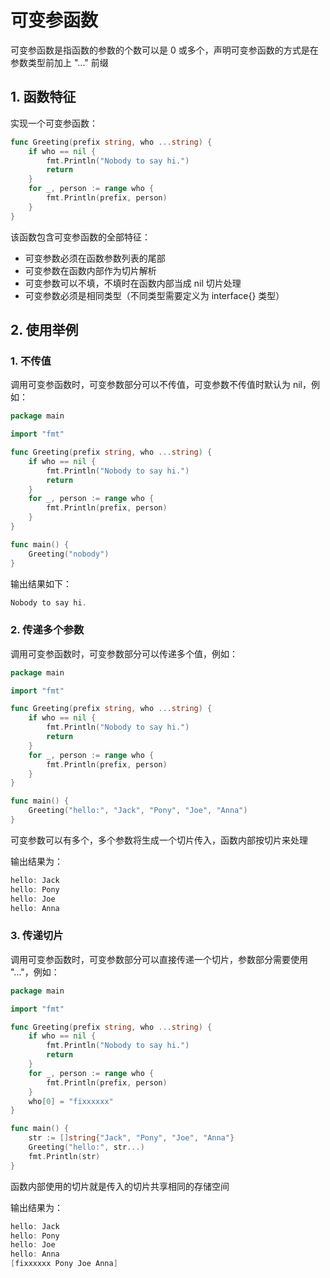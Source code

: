 # 可变参函数

可变参函数是指函数的参数的个数可以是 0 或多个，声明可变参函数的方式是在参数类型前加上 "..." 前缀

## 1. 函数特征

实现一个可变参函数：

```go
func Greeting(prefix string, who ...string) {
	if who == nil {
		fmt.Println("Nobody to say hi.")
		return
	}
	for _, person := range who {
		fmt.Println(prefix, person)
	}
}
```

该函数包含可变参函数的全部特征：

- 可变参数必须在函数参数列表的尾部
- 可变参数在函数内部作为切片解析
- 可变参数可以不填，不填时在函数内部当成 nil 切片处理
- 可变参数必须是相同类型（不同类型需要定义为 interface{} 类型） 

## 2. 使用举例

### 1. 不传值

调用可变参函数时，可变参数部分可以不传值，可变参数不传值时默认为 nil，例如：

```go
package main

import "fmt"

func Greeting(prefix string, who ...string) {
	if who == nil {
		fmt.Println("Nobody to say hi.")
		return
	}
	for _, person := range who {
		fmt.Println(prefix, person)
	}
}

func main() {
	Greeting("nobody")
}
```

输出结果如下：

```go
Nobody to say hi.
```

### 2. 传递多个参数

调用可变参函数时，可变参数部分可以传递多个值，例如：

```go
package main

import "fmt"

func Greeting(prefix string, who ...string) {
	if who == nil {
		fmt.Println("Nobody to say hi.")
		return
	}
	for _, person := range who {
		fmt.Println(prefix, person)
	}
}

func main() {
	Greeting("hello:", "Jack", "Pony", "Joe", "Anna")
}
```

可变参数可以有多个，多个参数将生成一个切片传入，函数内部按切片来处理

输出结果为：

```go
hello: Jack
hello: Pony
hello: Joe
hello: Anna
```

### 3. 传递切片

调用可变参函数时，可变参数部分可以直接传递一个切片，参数部分需要使用 "..."，例如：

```go
package main

import "fmt"

func Greeting(prefix string, who ...string) {
	if who == nil {
		fmt.Println("Nobody to say hi.")
		return
	}
	for _, person := range who {
		fmt.Println(prefix, person)
	}
	who[0] = "fixxxxxx"
}

func main() {
	str := []string{"Jack", "Pony", "Joe", "Anna"}
	Greeting("hello:", str...)
	fmt.Println(str)
}
```

函数内部使用的切片就是传入的切片共享相同的存储空间

输出结果为：

```go
hello: Jack
hello: Pony
hello: Joe
hello: Anna
[fixxxxxx Pony Joe Anna]
```

